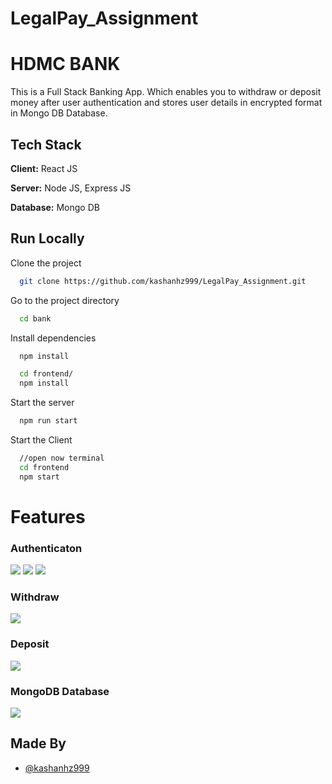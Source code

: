# LegalPay_Assignment
# HDMC BANK

This is a Full Stack Banking App.
Which enables you to withdraw or deposit money after user authentication and stores user details in encrypted format in Mongo DB Database.
## Tech Stack

**Client:** React JS

**Server:** Node JS, Express JS

**Database:** Mongo DB
  


## Run Locally

Clone the project

```bash
  git clone https://github.com/kashanhz999/LegalPay_Assignment.git
```

Go to the project directory

```bash
  cd bank
```

Install dependencies

```bash
  npm install
```

```bash
  cd frontend/
  npm install
```

Start the server

```bash
  npm run start
```
Start the Client

```bash
  //open now terminal
  cd frontend
  npm start
```

  
# Features

### Authenticaton
![](https://user-images.githubusercontent.com/97667567/214302613-b13a213c-ef8d-4120-852c-99409878464f.png)
![](https://user-images.githubusercontent.com/97667567/214302715-4453e87c-d465-4318-bdae-3d2256a0d46d.png)
![](https://user-images.githubusercontent.com/97667567/214303367-81bcedd9-fa12-4c88-84b4-0242cec5b468.png)
### Withdraw
![](https://user-images.githubusercontent.com/97667567/214303807-277502ad-6856-4878-83cf-a34583a8e5f7.png)
### Deposit
![](https://user-images.githubusercontent.com/97667567/214303940-49e1f09b-f84d-4629-ba9f-c3bab02a29a3.png)
### MongoDB Database 
![](https://user-images.githubusercontent.com/97667567/214304129-276cf3f7-c807-473e-8b77-f9fd8dddfca4.png)
## Made By

- [@kashanhz999](https://github.com/kashanhz999)
